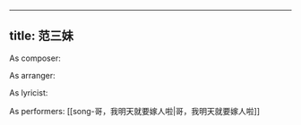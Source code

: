 
---
title: 范三妹
---
As composer: 

As arranger: 

As lyricist: 

As performers: [[song-哥，我明天就要嫁人啦|哥，我明天就要嫁人啦]]
